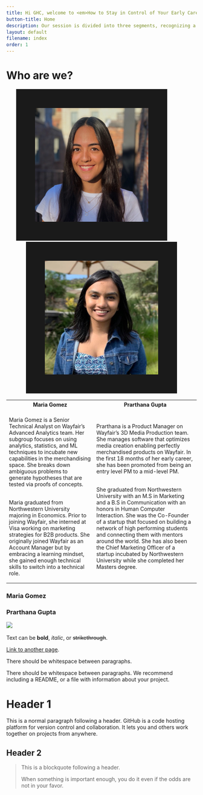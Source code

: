 ```yaml
---
title: Hi GHC, welcome to <em>How to Stay in Control of Your Early Career Success</em>!
button-title: Home
description: Our session is divided into three segments, recognizing a growth mindset, finding an environment that celebrates failure (and how to build one for yourself), and building a network that behaves as your safety net while helping you grow. Our interactive website has content to help you reflect on each segment.
layout: default
filename: index
order: 1
---
```


# Who are we?
<p align="center">
<img src="maria_image.jpg" width="300" height="300" border="50"/>
&nbsp;&nbsp;&nbsp;&nbsp;&nbsp;&nbsp;&nbsp;&nbsp;&nbsp;&nbsp;&nbsp;&nbsp;
<img src="prarthana_image.jpg" width="300" height="300" border="50"/>
</p>

<table>
<tr>
<th>Maria Gomez</th>
<th>Prarthana Gupta</th>
</tr>
<tr>

<td>
<img width=200/>
Maria Gomez is a Senior Technical Analyst on Wayfair’s Advanced Analytics team. Her subgroup focuses on using analytics, statistics, and ML techniques to incubate new capabilities in the merchandising space. She breaks down ambiguous problems to generate hypotheses that are tested via proofs of concepts. <br /> <br />
 
Maria graduated from Northwestern University majoring in Economics. Prior to joining Wayfair, she interned at Visa working on marketing strategies for B2B products. She originally joined Wayfair as an Account Manager but by embracing a learning mindset, she gained enough technical skills to switch into a technical role.
</td><td>
 <img width=200/>
Prarthana is a Product Manager on Wayfair’s 3D Media Production team. She manages software that optimizes media creation enabling perfectly merchandised products on Wayfair. In the first 18 months of her early career, she has been promoted from being an entry level PM to a mid-level PM. <br /> <br />

She graduated from Northwestern University with an M.S in Marketing and a B.S in Communication with an honors in Human Computer Interaction. She was the Co-Founder of a startup that focused on building a network of high performing students and connecting them with mentors around the world. She has also been the Chief Marketing Officer of a startup incubated by Northwestern University while she completed her Masters degree. 

</td></tr> </table>

### Maria Gomez

### Prarthana Gupta


<img src="https://media.giphy.com/media/qLHzYjlA2FW8g/giphy.gif" />

Text can be **bold**, _italic_, or ~~strikethrough~~.

[Link to another page](./another-page.html).

There should be whitespace between paragraphs.

There should be whitespace between paragraphs. We recommend including a README, or a file with information about your project.

# Header 1

This is a normal paragraph following a header. GitHub is a code hosting platform for version control and collaboration. It lets you and others work together on projects from anywhere.

## Header 2

> This is a blockquote following a header.
>
> When something is important enough, you do it even if the odds are not in your favor.
